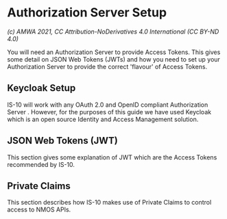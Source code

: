 # Authorization Server Setup
_(c) AMWA 2021, CC Attribution-NoDerivatives 4.0 International (CC BY-ND 4.0)_

You will need an Authorization Server to provide Access Tokens.  This gives some detail on JSON Web Tokens (JWTs) and how you need to set up your Authorization Server to provide the correct 'flavour' of Access Tokens.

## Keycloak Setup
IS-10 will work with any OAuth 2.0 and OpenID compliant Authorization Server . However, for the purposes of this guide we have used Keycloak which is an open source Identity and Access Management solution.

## JSON Web Tokens (JWT)
This section gives some explanation of JWT which are the Access Tokens recommended by IS-10. 

## Private Claims
This section describes how IS-10 makes use of Private Claims to control access to NMOS APIs. 

<!--stackedit_data:
eyJoaXN0b3J5IjpbOTkzMTk0MjQ2XX0=
-->